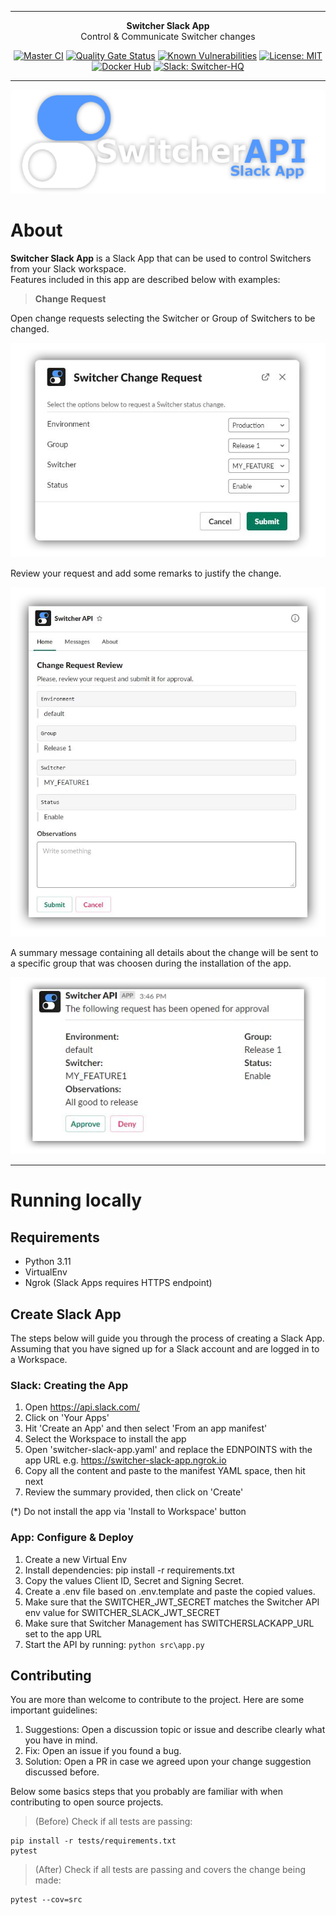 ***

<div align="center">
<b>Switcher Slack App</b><br>
Control & Communicate Switcher changes
</div>

<div align="center">

[![Master CI](https://github.com/switcherapi/switcher-slack-app/actions/workflows/master.yml/badge.svg?branch=master)](https://github.com/switcherapi/switcher-slack-app/actions/workflows/master.yml)
[![Quality Gate Status](https://sonarcloud.io/api/project_badges/measure?project=switcherapi_switcher-slack-app&metric=alert_status)](https://sonarcloud.io/dashboard?id=switcherapi_switcher-slack-app)
[![Known Vulnerabilities](https://snyk.io/test/github/switcherapi/switcher-slack-app/badge.svg)](https://snyk.io/test/github/switcherapi/switcher-slack-app)
[![License: MIT](https://img.shields.io/badge/License-MIT-yellow.svg)](https://opensource.org/licenses/MIT)
[![Docker Hub](https://img.shields.io/docker/pulls/trackerforce/switcher-slack-app.svg)](https://hub.docker.com/r/trackerforce/switcher-slack-app)
[![Slack: Switcher-HQ](https://img.shields.io/badge/slack-@switcher/hq-blue.svg?logo=slack)](https://switcher-hq.slack.com/)

</div>

***

![Switcher Slack App](https://raw.githubusercontent.com/switcherapi/switcherapi-assets/master/samples/slack/logo.png)

# About
**Switcher Slack App** is a Slack App that can be used to control Switchers from your Slack workspace.</br>
Features included in this app are described below with examples:

> **Change Request**

Open change requests selecting the Switcher or Group of Switchers to be changed.

![Slack App - Change Request](https://raw.githubusercontent.com/switcherapi/switcherapi-assets/master/samples/slack/change_request_modal.png)

Review your request and add some remarks to justify the change.

![Slack App - Change Request](https://raw.githubusercontent.com/switcherapi/switcherapi-assets/master/samples/slack/change_request_review.png)

A summary message containing all details about the change will be sent to a specific group that was choosen during the installation of the app.

![Slack App - Change Request](https://raw.githubusercontent.com/switcherapi/switcherapi-assets/master/samples/slack/change_request_approval.png)

* * *

# Running locally

## Requirements  
- Python 3.11
- VirtualEnv
- Ngrok (Slack Apps requires HTTPS endpoint)

## Create Slack App

The steps below will guide you through the process of creating a Slack App.<br>
Assuming that you have signed up for a Slack account and are logged in to a Workspace.

### Slack: Creating the App

1. Open https://api.slack.com/
2. Click on 'Your Apps'
3. Hit 'Create an App' and then select 'From an app manifest'
4. Select the Workspace to install the app
5. Open 'switcher-slack-app.yaml' and replace the EDNPOINTS with the app URL e.g. https://switcher-slack-app.ngrok.io
6. Copy all the content and paste to the manifest YAML space, then hit next
7. Review the summary provided, then click on 'Create'

(*) Do not install the app via 'Install to Workspace' button

### App: Configure & Deploy
1. Create a new Virtual Env
2. Install dependencies: pip install -r requirements.txt
3. Copy the values Client ID, Secret and Signing Secret.
4. Create a .env file based on .env.template and paste the copied values.
5. Make sure that the SWITCHER_JWT_SECRET matches the Switcher API env value for SWITCHER_SLACK_JWT_SECRET
6. Make sure that Switcher Management has SWITCHERSLACKAPP_URL set to the app URL
7. Start the API by running: `python src\app.py`

## Contributing

You are more than welcome to contribute to the project. 
Here are some important guidelines:

1. Suggestions: Open a discussion topic or issue and describe clearly what you have in mind.
2. Fix: Open an issue if you found a bug.
3. Solution: Open a PR in case we agreed upon your change suggestion discussed before.

Below some basics steps that you probably are familiar with when contributing to open source projects.

> (Before) Check if all tests are passing:

```
pip install -r tests/requirements.txt
pytest
```

> (After) Check if all tests are passing and covers the change being made:

```
pytest --cov=src
```